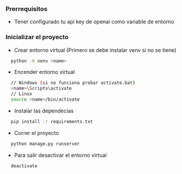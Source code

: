 ### Prerrequisitos

- Tener configurado tu api key de openai como variable de entorno

### Inicializar el proyecto

- Crear entorno virtual (Primero se debe instalar venv si no se tiene)

```bash
  python -m venv <name>
```

- Encender entorno virtual

```bash
  // Windows (si no funciona probar activate.bat)
  <name>\Scripts\activate
  // Linux
  source <name>/bin/activate
```

- Instalar las dependecias

```bash
  pip install -r requirements.txt
```

- Correr el proyecto

```bash
  python manage.py runserver
```

- Para salir desactivar el entorno virtual
```bash
  deactivate
```

